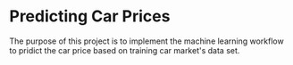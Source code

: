 # Predicting Car Prices
 The purpose of this project is to implement the machine learning workflow to pridict the car price based on training car market's data set.
